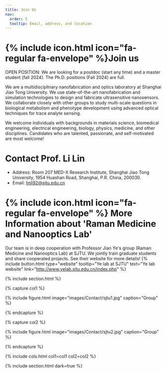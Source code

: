 ```yaml
---
title: Join Us
nav:
  order: 5
  tooltip: Email, address, and location
---
```


# {% include icon.html icon="fa-regular fa-envelope" %}Join us

OPEN POSITION: We are looking for a postdoc (start any time) and a master student (fall 2024). The Ph.D. positions (Fall 2024) are full.

We are a multidisciplinary nanofabrication and optics laboratory at Shanghai Jiao Tong University. We use state-of-the-art nanofabrication and simulation technologies to design and fabricate ultrasensitive nanosensors. We collaborate closely with other groups to study multi-scale questions in biological metabolism and phenotype development using advanced optical techniques for trace analyte sensing. 

We welcome individuals with backgrounds in materials science, biomedical engineering, electrical engineering, biology, physics, medicine, and other disciplines. Candidates who are talented, passionate, and self-motivated are most welcome! 

# Contact Prof. Li Lin

- Address: Room 207 MED-X Research Institute, Shanghai Jiao Tong University, 1954 Huashan Road, Shanghai, P.R. China, 200030.
- Email: linli92@sjtu.edu.cn

# {% include icon.html icon="fa-regular fa-envelope" %} More Information about 'Raman Medicine and Nanooptics Lab'
Our team is in deep cooperation with Professor Jian Ye's group (Raman Medicine and Nanooptics Lab) at SJTU. We jointly train graduate students and share cooperated projects. See their website for more details!
{%
  include button.html
  type="website"
  tooltip="Ye lab at SJTU"
  text="Ye lab website"
  link="http://www.yelab.sjtu.edu.cn/index.php"
%}

{% include section.html %}

{% capture col1 %}

{%
  include figure.html
  image="images/Contact/sjtu1.jpg"
  caption="Group"
%}


{% endcapture %}

{% capture col2 %}

{%
  include figure.html
  image="images/Contact/sjtu2.jpg"
  caption="Group"
%}

{% endcapture %}

{% include cols.html col1=col1 col2=col2 %}

{% include section.html dark=true %}

